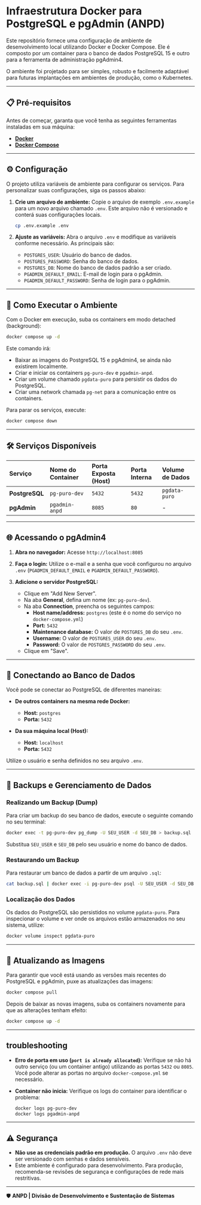 # Infraestrutura Docker para PostgreSQL e pgAdmin (ANPD)

Este repositório fornece uma configuração de ambiente de desenvolvimento local utilizando Docker e Docker Compose. Ele é composto por um container para o banco de dados PostgreSQL 15 e outro para a ferramenta de administração pgAdmin4.

O ambiente foi projetado para ser simples, robusto e facilmente adaptável para futuras implantações em ambientes de produção, como o Kubernetes.

---

## 📋 Pré-requisitos

Antes de começar, garanta que você tenha as seguintes ferramentas instaladas em sua máquina:

- **[Docker](https://docs.docker.com/get-docker/)**
- **[Docker Compose](https://docs.docker.com/compose/install/)**

---

## ⚙️ Configuração

O projeto utiliza variáveis de ambiente para configurar os serviços. Para personalizar suas configurações, siga os passos abaixo:

1.  **Crie um arquivo de ambiente:**
    Copie o arquivo de exemplo `.env.example` para um novo arquivo chamado `.env`. Este arquivo não é versionado e conterá suas configurações locais.

    ```bash
    cp .env.example .env
    ```

2.  **Ajuste as variáveis:**
    Abra o arquivo `.env` e modifique as variáveis conforme necessário. As principais são:

    - `POSTGRES_USER`: Usuário do banco de dados.
    - `POSTGRES_PASSWORD`: Senha do banco de dados.
    - `POSTGRES_DB`: Nome do banco de dados padrão a ser criado.
    - `PGADMIN_DEFAULT_EMAIL`: E-mail de login para o pgAdmin.
    - `PGADMIN_DEFAULT_PASSWORD`: Senha de login para o pgAdmin.

---

## 🚀 Como Executar o Ambiente

Com o Docker em execução, suba os containers em modo detached (background):

```bash
docker compose up -d
```

Este comando irá:
- Baixar as imagens do PostgreSQL 15 e pgAdmin4, se ainda não existirem localmente.
- Criar e iniciar os containers `pg-puro-dev` e `pgadmin-anpd`.
- Criar um volume chamado `pgdata-puro` para persistir os dados do PostgreSQL.
- Criar uma network chamada `pg-net` para a comunicação entre os containers.

Para parar os serviços, execute:

```bash
docker compose down
```

---

## 🛠️ Serviços Disponíveis

| Serviço | Nome do Container | Porta Exposta (Host) | Porta Interna | Volume de Dados |
| :--- | :--- | :--- | :--- | :--- |
| **PostgreSQL** | `pg-puro-dev` | `5432` | `5432` | `pgdata-puro` |
| **pgAdmin** | `pgadmin-anpd` | `8085` | `80` | - |

---

## 🌐 Acessando o pgAdmin4

1.  **Abra no navegador:**
    Acesse `http://localhost:8085`

2.  **Faça o login:**
    Utilize o e-mail e a senha que você configurou no arquivo `.env` (`PGADMIN_DEFAULT_EMAIL` e `PGADMIN_DEFAULT_PASSWORD`).

3.  **Adicione o servidor PostgreSQL:**
    - Clique em "Add New Server".
    - Na aba **General**, defina um nome (ex: `pg-puro-dev`).
    - Na aba **Connection**, preencha os seguintes campos:
      - **Host name/address:** `postgres` (este é o nome do serviço no `docker-compose.yml`)
      - **Port:** `5432`
      - **Maintenance database:** O valor de `POSTGRES_DB` do seu `.env`.
      - **Username:** O valor de `POSTGRES_USER` do seu `.env`.
      - **Password:** O valor de `POSTGRES_PASSWORD` do seu `.env`.
    - Clique em "Save".

---

## 🐘 Conectando ao Banco de Dados

Você pode se conectar ao PostgreSQL de diferentes maneiras:

- **De outros containers na mesma rede Docker:**
  - **Host:** `postgres`
  - **Porta:** `5432`

- **Da sua máquina local (Host):**
  - **Host:** `localhost`
  - **Porta:** `5432`

Utilize o usuário e senha definidos no seu arquivo `.env`.

---

## 💾 Backups e Gerenciamento de Dados

### Realizando um Backup (Dump)

Para criar um backup do seu banco de dados, execute o seguinte comando no seu terminal:

```bash
docker exec -t pg-puro-dev pg_dump -U SEU_USER -d SEU_DB > backup.sql
```
Substitua `SEU_USER` e `SEU_DB` pelo seu usuário e nome do banco de dados.

### Restaurando um Backup

Para restaurar um banco de dados a partir de um arquivo `.sql`:

```bash
cat backup.sql | docker exec -i pg-puro-dev psql -U SEU_USER -d SEU_DB
```

### Localização dos Dados

Os dados do PostgreSQL são persistidos no volume `pgdata-puro`. Para inspecionar o volume e ver onde os arquivos estão armazenados no seu sistema, utilize:

```bash
docker volume inspect pgdata-puro
```

---

## 🔄 Atualizando as Imagens

Para garantir que você está usando as versões mais recentes do PostgreSQL e pgAdmin, puxe as atualizações das imagens:

```bash
docker compose pull
```

Depois de baixar as novas imagens, suba os containers novamente para que as alterações tenham efeito:

```bash
docker compose up -d
```

---

##  troubleshooting

- **Erro de porta em uso (`port is already allocated`):**
  Verifique se não há outro serviço (ou um container antigo) utilizando as portas `5432` ou `8085`. Você pode alterar as portas no arquivo `docker-compose.yml` se necessário.

- **Container não inicia:**
  Verifique os logs do container para identificar o problema:
  ```bash
  docker logs pg-puro-dev
  docker logs pgadmin-anpd
  ```

---

## ⚠️ Segurança

- **Não use as credenciais padrão em produção.** O arquivo `.env` não deve ser versionado com senhas e dados sensíveis.
- Este ambiente é configurado para desenvolvimento. Para produção, recomenda-se revisões de segurança e configurações de rede mais restritivas.

---

🛡️ **ANPD | Divisão de Desenvolvimento e Sustentação de Sistemas**